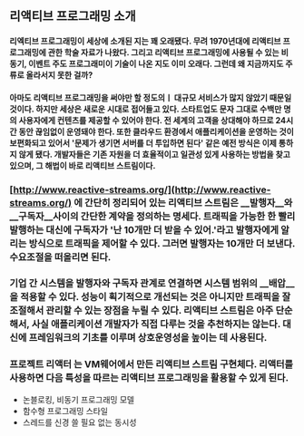 ## 리액티브 프로그래밍 소개

#### 리엑티브 프로그래밍이 세상에 소개된 지는 꽤 오래됐다. 무려 1970년대에 리액티브 프로그래밍에 관한 학술 자료가 나왔다. 그리고 리액티브 프로그래밍에 사용될 수 있는 비동기, 이벤트 주도 프로그래미이 기술이 나온 지도 이미 오래다. 그런데 왜 지금까지도 주류로 올라서지 못한 걸까?

#### 아마도 리액티브 프로그래밍을 써야만 할 정도의ㅣ 대규모 서비스가 많지 않았기 때문일 것이다. 하지만 세상은 새로운 시대로 접어들고 있다. 스타트업도 문자 그대로 수백만 명의 사용자에게 컨텐츠를 제공할 수 있어야 한다. 전 세계의 고객을 상대해야 하므로 24시간 동안 끊임없이 운영돼야 한다. 또한 클라우드 환경에서 애플리케이션을 운영하는 것이 보편화되고 있어서 '문제가 생기면 서버를 더 투입하면 된다' 같은 예전 방식은 이제 통하지 않게 됐다. 개발자들은 기존 자원을 더 효율적이고 일관성 있게 사용하는 방법을 찾고 있으며, 그 해법이 바로 **리액티브 스트림**이다.       

### [http://www.reactive-streams.org/](http://www.reactive-streams.org/) 에 간단히 정리되어 있는 리액티브 스트림은 __발행자__와 __구독자__사이의 간단한 계약을 정의하는 명세다.    트래픽을 가능한 한 빨리 발행하는 대신에 구독자가 '난  10개만 더 받을 수 있어.'라고 발행자에게 알리는 방식으로 트래픽을 제어할 수 있다. 그러면 발행자는 10개만 더 보낸다. 수요조절을 떠올리면 된다.   

### 기업 간 시스템을 발행자와 구독자 관계로 연결하면 시스템 범위의 __배압__을 적용할 수 있다. 성능이 획기적으로 개선되는 것은 아니지만 트래픽을 잘 조절해서 관리할 수 있는 장점을 누릴 수 있다. 리액티브 스트림은 아주 단순해서, 사실 애플리케이션 개발자가 직접 다루는 것을 추천하지는 않는다. 대신에 프레임워크의 기초를 이루며 상호운영성을 높이는 데 사용된다.

### __프로젝트 리액터__ 는 VM웨어에서 만든 리액티브 스트림 구현체다. 리액터를 사용하면 다음 특성을 따르는 리액티브 프로그래밍을 활용할 수 있게 된다.   
- 논블로킹, 비동기 프로그래밍 모델
- 함수형 프로그래밍 스타일
- 스레드를 신경 쓸 필요 없는 동시성
